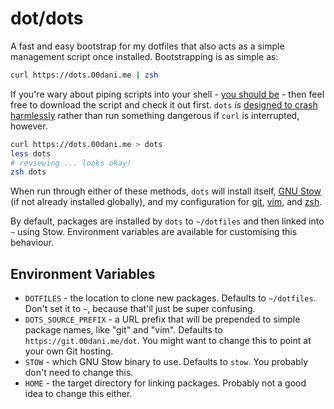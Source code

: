 # dot/dots

A fast and easy bootstrap for my dotfiles that also acts as a simple management script once installed. Bootstrapping is as simple as:

```zsh
curl https://dots.00dani.me | zsh
```

If you're wary about piping scripts into your shell - [you should be](https://www.seancassidy.me/dont-pipe-to-your-shell.html) - then feel free to download the script and check it out first. `dots` *is* [designed to crash harmlessly](https://dots.00dani.me/partial-dl-test) rather than run something dangerous if `curl` is interrupted, however.

```zsh
curl https://dots.00dani.me > dots
less dots
# reviewing ... looks okay!
zsh dots
```

When run through either of these methods, `dots` will install itself, [GNU Stow](https://www.gnu.org/software/stow/) (if not already installed globally), and my configuration for [git](https://git.00dani.me/dot/git), [vim](https://git.00dani.me/dot/vim), and [zsh](https://git.00dani.me/dot/zsh).

By default, packages are installed by `dots` to `~/dotfiles` and then linked into `~` using Stow. Environment variables are available for customising this behaviour.

## Environment Variables

* `DOTFILES` - the location to clone new packages. Defaults to `~/dotfiles`.
  Don't set it to `~`, because that'll just be super confusing.
* `DOTS_SOURCE_PREFIX` - a URL prefix that will be prepended to simple package
  names, like "git" and "vim". Defaults to `https://git.00dani.me/dot`. You
  might want to change this to point at your own Git hosting.
* `STOW` - which GNU Stow binary to use. Defaults to `stow`. You probably don't
  need to change this.
* `HOME` - the target directory for linking packages. Probably not a good idea
  to change this either.
